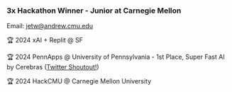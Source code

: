 ### 3x Hackathon Winner - Junior at Carnegie Mellon
Email: jetw@andrew.cmu.edu

🏆 2024 xAI + Replit @ SF

🏆 2024 PennApps @ University of Pennsylvania - 1st Place, Super Fast AI by Cerebras ([Twitter Shoutout!](https://x.com/CerebrasSystems/status/1838684550282559545))

🏆 2024 HackCMU @ Carnegie Mellon University
